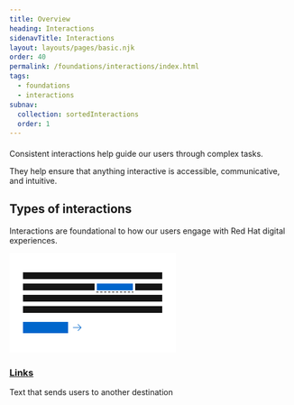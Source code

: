 ```yaml
---
title: Overview
heading: Interactions
sidenavTitle: Interactions
layout: layouts/pages/basic.njk
order: 40
permalink: /foundations/interactions/index.html
tags:
  - foundations
  - interactions
subnav:
  collection: sortedInteractions
  order: 1
---
```


<link rel="stylesheet"
      href="/assets/packages/@rhds/elements/elements/rh-tile/rh-tile-lightdom.css"
      data-helmet>

<script type="module" data-helmet>
  import '@rhds/elements/rh-tile/rh-tile.js';
</script>

<style data-helmet>
  .large-red-text {
    grid-area: h;
    font-size: var(--rh-font-size-heading-2xl);
    font-weight: var(--rh-font-weight-heading-regular);
    font-family: var(--rh-font-family-heading);
    line-height: var(--rh-line-height-heading);
    color: var(--rh-color-brand-red);
    margin-block-end: var(--rh-space-xl);
  }
</style>

<h2 class="large-red-text">Consistent interactions help guide our users through complex tasks.</h2>

They help ensure that anything interactive is accessible, communicative, and intuitive.

## Types of interactions

Interactions are foundational to how our users engage with Red Hat digital experiences.

<nav id="interactions-nav"
     class="grid sm-three-columns"
     aria-label="Interaction types">
    <rh-tile compact>
      <img alt="abstract representation of a paragraph with an inline link and a call to action"
           src="./types-of-interactions-links.svg"
           slot="image"
           width="295"
           height="176"
           style="background-color: var(--rh-color-surface-lightest);">
      <h3 slot="headline"><a href="/foundations/interactions/links">Links</a></h3>
      Text that sends users to another destination
    </rh-tile>
</nav>